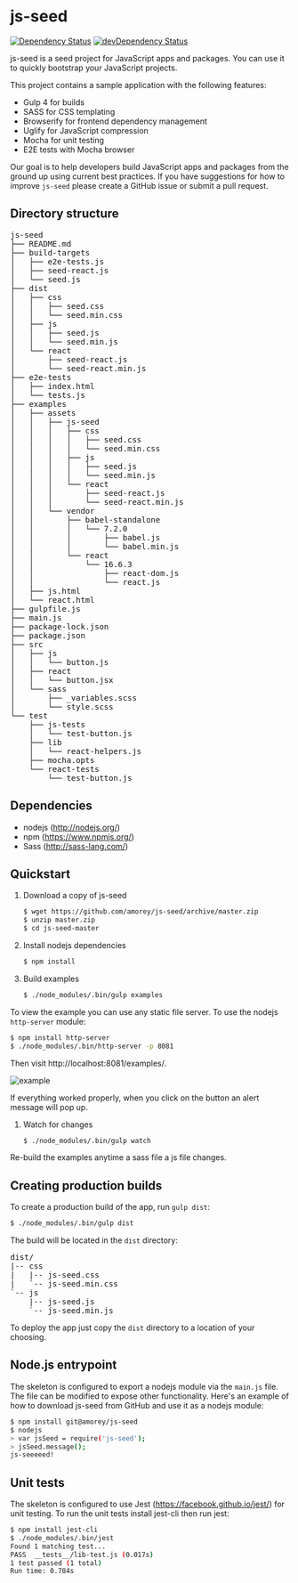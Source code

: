 # js-seed

[![Dependency Status](https://david-dm.org/amorey/js-seed.svg)](https://david-dm.org/amorey/js-seed)
[![devDependency Status](https://david-dm.org/amorey/js-seed/dev-status.svg)](https://david-dm.org/amorey/js-seed#info=devDependencies)

js-seed is a seed project for JavaScript apps and packages. You can use it to quickly bootstrap your JavaScript projects.

This project contains a sample application with the following features:

 * Gulp 4 for builds
 * SASS for CSS templating
 * Browserify for frontend dependency management
 * Uglify for JavaScript compression
 * Mocha for unit testing
 * E2E tests with Mocha browser

Our goal is to help developers build JavaScript apps and packages from the ground up using current best practices. If you have suggestions for how to improve `js-seed` please create a GitHub issue or submit a pull request.

## Directory structure

<pre>
js-seed
├── README.md
├── build-targets
│   ├── e2e-tests.js
│   ├── seed-react.js
│   └── seed.js
├── dist
│   ├── css
│   │   ├── seed.css
│   │   └── seed.min.css
│   ├── js
│   │   ├── seed.js
│   │   └── seed.min.js
│   └── react
│       ├── seed-react.js
│       └── seed-react.min.js
├── e2e-tests
│   ├── index.html
│   └── tests.js
├── examples
│   ├── assets
│   │   ├── js-seed
│   │   │   ├── css
│   │   │   │   ├── seed.css
│   │   │   │   └── seed.min.css
│   │   │   ├── js
│   │   │   │   ├── seed.js
│   │   │   │   └── seed.min.js
│   │   │   └── react
│   │   │       ├── seed-react.js
│   │   │       └── seed-react.min.js
│   │   └── vendor
│   │       ├── babel-standalone
│   │       │   └── 7.2.0
│   │       │       ├── babel.js
│   │       │       └── babel.min.js
│   │       └── react
│   │           └── 16.6.3
│   │               ├── react-dom.js
│   │               └── react.js
│   ├── js.html
│   └── react.html
├── gulpfile.js
├── main.js
├── package-lock.json
├── package.json
├── src
│   ├── js
│   │   └── button.js
│   ├── react
│   │   └── button.jsx
│   └── sass
│       ├── _variables.scss
│       └── style.scss
└── test
    ├── js-tests
    │   └── test-button.js
    ├── lib
    │   └── react-helpers.js
    ├── mocha.opts
    └── react-tests
        └── test-button.js
</pre>

## Dependencies

 * nodejs (http://nodejs.org/)
 * npm (https://www.npmjs.org/)
 * Sass (http://sass-lang.com/)

## Quickstart

1. Download a copy of js-seed

   ```bash
   $ wget https://github.com/amorey/js-seed/archive/master.zip
   $ unzip master.zip
   $ cd js-seed-master
   ```

1. Install nodejs dependencies

   ```bash
   $ npm install
   ```

1. Build examples

   ```bash
   $ ./node_modules/.bin/gulp examples
   ```

  To view the example you can use any static file server. To use the nodejs `http-server` module:
  
  ```bash
  $ npm install http-server
  $ ./node_modules/.bin/http-server -p 8081
  ```
  
  Then visit http://localhost:8081/examples/.
  
  ![example](https://dl.dropboxusercontent.com/u/1644/js-seed/%E2%80%8Eoctodev_8081_examples_.png)
  
  If everything worked properly, when you click on the button an alert message will pop up.

1. Watch for changes

   ```bash
   $ ./node_modules/.bin/gulp watch
   ```

  Re-build the examples anytime a sass file a js file changes.

## Creating production builds

To create a production build of the app, run `gulp dist`:

```bash
$ ./node_modules/.bin/gulp dist
```

The build will be located in the `dist` directory:

<pre>
dist/
|-- css
|   |-- js-seed.css
|   `-- js-seed.min.css
`-- js
    |-- js-seed.js
    `-- js-seed.min.js
</pre>

To deploy the app just copy the `dist` directory to a location of your choosing.

## Node.js entrypoint

The skeleton is configured to export a nodejs module via the `main.js` file. The file can be modified to expose other functionality. Here's an example of how to download js-seed from GitHub and use it as a nodejs module:

```bash
$ npm install git@amorey/js-seed
$ nodejs
> var jsSeed = require('js-seed');
> jsSeed.message();
js-seeeeed!
```

## Unit tests

The skeleton is configured to use Jest (https://facebook.github.io/jest/) for unit testing. To run the unit tests install jest-cli then run jest:

```bash
$ npm install jest-cli
$ ./node_modules/.bin/jest
Found 1 matching test...
PASS  __tests__/lib-test.js (0.017s)
1 test passed (1 total)
Run time: 0.784s
```
